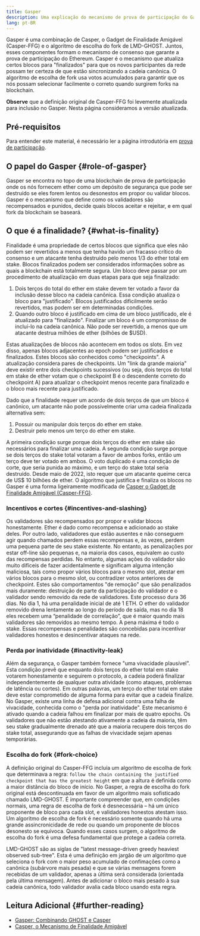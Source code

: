 ```yaml
---
title: Gasper
description: Uma explicação do mecanismo de prova de participação do Gasper.
lang: pt-BR
---
```


Gasper é uma combinação de Casper, o Gadget de Finalidade Amigável (Casper-FFG) e o algoritmo de escolha do fork de LMD-GHOST. Juntos, esses componentes formam o mecanismo de consenso que garante a prova de participação do Ethereum. Casper é o mecanismo que atualiza certos blocos para "finalizados" para que os novos participantes da rede possam ter certeza de que estão sincronizando a cadeia canônica. O algoritmo de escolha de fork usa votos acumulados para garantir que os nós possam selecionar facilmente o correto quando surgirem forks na blockchain.

**Observe** que a definição original de Casper-FFG foi levemente atualizada para inclusão no Gasper. Nesta página consideramos a versão atualizada.

## Pré-requisitos

Para entender este material, é necessário ler a página introdutória em [prova de participação](/developers/docs/consensus-mechanisms/pos/).

## O papel do Gasper {#role-of-gasper}

Gasper se encontra no topo de uma blockchain de prova de participação onde os nós fornecem ether como um depósito de segurança que pode ser destruído se eles forem lentos ou desonestos em propor ou validar blocos. Gasper é o mecanismo que define como os validadores são recompensados e punidos, decide quais blocos aceitar e rejeitar, e em qual fork da blockchain se baseará.

## O que é a finalidade? {#what-is-finality}

Finalidade é uma propriedade de certos blocos que significa que eles não podem ser revertidos a menos que tenha havido um fracasso crítico do consenso e um atacante tenha destruído pelo menos 1/3 do ether total em stake. Blocos finalizados podem ser considerados informações sobre as quais a blockchain está totalmente segura. Um bloco deve passar por um procedimento de atualização em duas etapas para que seja finalizado:

1. Dois terços do total do ether em stake devem ter votado a favor da inclusão desse bloco na cadeia canônica. Essa condição atualiza o bloco para "justificado". Blocos justificados dificilmente serão revertidos, mas podem ser em determinadas condições.
2. Quando outro bloco é justificado em cima de um bloco justificado, ele é atualizado para "finalizado". Finalizar um bloco é um compromisso de incluí-lo na cadeia canônica. Não pode ser revertido, a menos que um atacante destrua milhões de ether (bilhões de $USD).

Estas atualizações de blocos não acontecem em todos os slots. Em vez disso, apenas blocos adjacentes ao epoch podem ser justificados e finalizados. Estes blocos são conhecidos como "checkpoints". A atualização considera pares de checkpoints. Um "link da grande maioria" deve existir entre dois checkpoints sucessivos (ou seja, dois terços do total em stake de ether votam que o checkpoint B é o descendente correto do checkpoint A) para atualizar o checkpoint menos recente para finalizado e o bloco mais recente para justificado.

Dado que a finalidade requer um acordo de dois terços de que um bloco é canônico, um atacante não pode possivelmente criar uma cadeia finalizada alternativa sem:

1. Possuir ou manipular dois terços do ether em stake.
2. Destruir pelo menos um terço do ether em stake.

A primeira condição surge porque dois terços do ether em stake são necessários para finalizar uma cadeia. A segunda condição surge porque se dois terços do stake total votaram a favor de ambos forks, então um terço deve ter votado em ambos. O voto duplicado é uma condição de corte, que seria punida ao máximo, e um terço do stake total seria destruído. Desde maio de 2022, isto requer que um atacante queime cerca de US$ 10 bilhões de ether. O algoritmo que justifica e finaliza os blocos no Gasper é uma forma ligeiramente modificada de [Casper o Gadget de Finalidade Amigável (Casper-FFG)](https://arxiv.org/pdf/1710.09437.pdf).

### Incentivos e cortes {#incentives-and-slashing}

Os validadores são recompensados por propor e validar blocos honestamente. Ether é dado como recompensa e adicionado ao stake deles. Por outro lado, validadores que estão ausentes e não conseguem agir quando chamados perdem essas recompensas e, às vezes, perdem uma pequena parte de seu stake existente. No entanto, as penalizações por estar off-line são pequenas e, na maioria dos casos, equivalem ao custo das recompensas perdidas. No entanto, algumas ações do validador são muito difíceis de fazer acidentalmente e significam alguma intenção maliciosa, tais como propor vários blocos para o mesmo slot, atestar em vários blocos para o mesmo slot, ou contradizer votos anteriores de checkpoint. Estes são comportamentos "de remoção" que são penalizados mais duramente: destruição de parte da participação do validador e o validador sendo removido da rede de validadores. Este processo dura 36 dias. No dia 1, há uma penalidade inicial de até 1 ETH. O ether do validador removido drena lentamente ao longo do período de saída, mas no dia 18 eles recebem uma “penalidade de correlação”, que é maior quando mais validadores são removidos ao mesmo tempo. A pena máxima é todo o stake. Essas recompensas e penalidades são concebidas para incentivar validadores honestos e desincentivar ataques na rede.

### Perda por inatividade {#inactivity-leak}

Além da segurança, o Gasper também fornece "uma vivacidade plausível". Esta condição prevê que enquanto dois terços do ether total em stake votarem honestamente e seguirem o protocolo, a cadeia poderá finalizar independentemente de qualquer outra atividade (como ataques, problemas de latência ou cortes). Em outras palavras, um terço do ether total em stake deve estar comprometido de alguma forma para evitar que a cadeia finalize. No Gasper, existe uma linha de defesa adicional contra uma falha de vivacidade, conhecida como o "perda por inatividade". Este mecanismo é ativado quando a cadeia falhou em finalizar por mais de quatro epochs. Os validadores que não estão atestando ativamente a cadeia da maioria, têm seu stake gradualmente drenado até que a maioria recupere dois terços do stake total, assegurando que as falhas de vivacidade sejam apenas temporárias.

### Escolha do fork {#fork-choice}

A definição original do Casper-FFG incluía um algoritmo de escolha de fork que determinava a regra: `follow the chain containing the justified checkpoint that has the greatest height` em que a altura é definida como a maior distância do bloco de início. No Gasper, a regra de escolha do fork original está descontinuada em favor de um algoritmo mais sofisticado chamado LMD-GHOST. É importante compreender que, em condições normais, uma regra de escolha de fork é desnecessária – há um único proponente de bloco para cada slot, e validadores honestos atestam isso. Um algoritmo de escolha de fork é necessário somente quando há uma grande assincronicidade de rede ou quando um proponente de blocos desonesto se equivoca. Quando esses casos surgem, o algoritmo de escolha do fork é uma defesa fundamental que protege a cadeia correta.

LMD-GHOST são as siglas de "latest message-driven greedy heaviest observed sub-tree". Esta é uma definição em jargão de um algoritmo que seleciona o fork com o maior peso acumulado de confimações como a canônica (subárvore mais pesada) e que se várias mensagens forem recebidas de um validador, apenas a última será considerada (orientada pela última mensagem). Antes de adicionar o bloco mais pesado à sua cadeia canônica, todo validador avalia cada bloco usando esta regra.

## Leitura Adicional {#further-reading}

- [Gasper: Combinando GHOST e Casper](https://arxiv.org/pdf/2003.03052.pdf)
- [Casper, o Mecanismo de Finalidade Amigável](https://arxiv.org/pdf/1710.09437.pdf)
